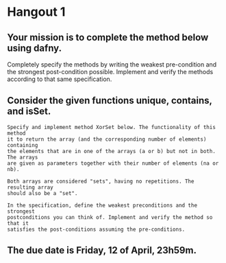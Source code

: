 # Hangout 1

##  Your mission is to complete the method below using dafny. 
Completely specify the methods by writing the weakest pre-condition and the strongest post-condition possible. 
Implement and verify the methods according to that same specification.

## Consider the given functions unique, contains, and isSet.
    
    Specify and implement method XorSet below. The functionality of this method
    it to return the array (and the corresponding number of elements) containing 
    the elements that are in one of the arrays (a or b) but not in both. The arrays
    are given as parameters together with their number of elements (na or nb).

    Both arrays are considered "sets", having no repetitions. The resulting array
    should also be a "set".

    In the specification, define the weakest preconditions and the strongest 
    postconditions you can think of. Implement and verify the method so that it
    satisfies the post-conditions assuming the pre-conditions.

## The due date is Friday, 12 of April, 23h59m.
